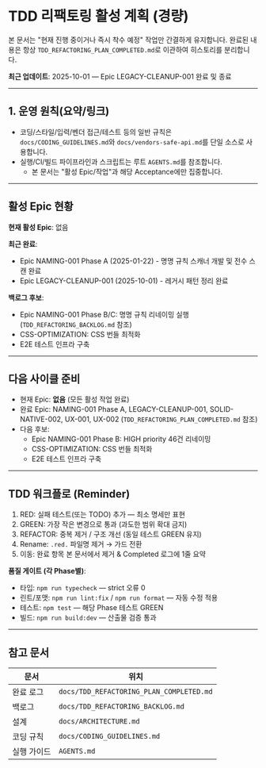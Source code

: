# TDD 리팩토링 활성 계획 (경량)

본 문서는 "현재 진행 중이거나 즉시 착수 예정" 작업만 간결하게 유지합니다. 완료된
내용은 항상 `TDD_REFACTORING_PLAN_COMPLETED.md`로 이관하여 히스토리를
분리합니다.

**최근 업데이트**: 2025-10-01 — Epic LEGACY-CLEANUP-001 완료 및 종료

---

## 1. 운영 원칙(요약/링크)

- 코딩/스타일/입력/벤더 접근/테스트 등의 일반 규칙은
  `docs/CODING_GUIDELINES.md`와 `docs/vendors-safe-api.md`를 단일 소스로
  사용합니다.
- 실행/CI/빌드 파이프라인과 스크립트는 루트 `AGENTS.md`를 참조합니다.
  - 본 문서는 "활성 Epic/작업"과 해당 Acceptance에만 집중합니다.

---

## 활성 Epic 현황

**현재 활성 Epic**: 없음

**최근 완료**:

- Epic NAMING-001 Phase A (2025-01-22) - 명명 규칙 스캐너 개발 및 전수 스캔 완료
- Epic LEGACY-CLEANUP-001 (2025-10-01) - 레거시 패턴 정리 완료

**백로그 후보**:

- Epic NAMING-001 Phase B/C: 명명 규칙 리네이밍 실행
  (`TDD_REFACTORING_BACKLOG.md` 참조)
- CSS-OPTIMIZATION: CSS 번들 최적화
- E2E 테스트 인프라 구축

---

## 다음 사이클 준비

- 현재 Epic: **없음** (모든 활성 작업 완료)
- 완료 Epic: NAMING-001 Phase A, LEGACY-CLEANUP-001, SOLID-NATIVE-002, UX-001,
  UX-002 (`TDD_REFACTORING_PLAN_COMPLETED.md` 참조)
- 다음 후보:
  - Epic NAMING-001 Phase B: HIGH priority 46건 리네이밍
  - CSS-OPTIMIZATION: CSS 번들 최적화
  - E2E 테스트 인프라 구축

---

## TDD 워크플로 (Reminder)

1. RED: 실패 테스트(또는 TODO) 추가 — 최소 명세만 표현
2. GREEN: 가장 작은 변경으로 통과 (과도한 범위 확대 금지)
3. REFACTOR: 중복 제거 / 구조 개선 (동일 테스트 GREEN 유지)
4. Rename: `.red.` 파일명 제거 → 가드 전환
5. 이동: 완료 항목 본 문서에서 제거 & Completed 로그에 1줄 요약

**품질 게이트 (각 Phase별)**:

- 타입: `npm run typecheck` — strict 오류 0
- 린트/포맷: `npm run lint:fix` / `npm run format` — 자동 수정 적용
- 테스트: `npm test` — 해당 Phase 테스트 GREEN
- 빌드: `npm run build:dev` — 산출물 검증 통과

---

## 참고 문서

| 문서        | 위치                                     |
| ----------- | ---------------------------------------- |
| 완료 로그   | `docs/TDD_REFACTORING_PLAN_COMPLETED.md` |
| 백로그      | `docs/TDD_REFACTORING_BACKLOG.md`        |
| 설계        | `docs/ARCHITECTURE.md`                   |
| 코딩 규칙   | `docs/CODING_GUIDELINES.md`              |
| 실행 가이드 | `AGENTS.md`                              |
